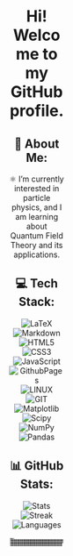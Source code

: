 

<div align="center" style="width: 100px" >

# Hi! Welcome to my GitHub profile.

## 💫 About Me:

⚛️ I’m currently interested in particle physics, and I am learning about Quantum Field Theory and its applications.<br>

## 💻 Tech Stack:
![LaTeX](https://img.shields.io/badge/latex-%23008080.svg?style=for-the-badge&logo=latex&logoColor=white) 
![Markdown](https://img.shields.io/badge/markdown-%23000000.svg?style=for-the-badge&logo=markdown&logoColor=white) 
![HTML5](https://img.shields.io/badge/html5-%23E34F26.svg?style=for-the-badge&logo=html5&logoColor=white) 
![CSS3](https://img.shields.io/badge/css3-%231572B6.svg?style=for-the-badge&logo=css3&logoColor=white) 
![JavaScript](https://img.shields.io/badge/javascript-%23323330.svg?style=for-the-badge&logo=javascript&logoColor=%23F7DF1E) 
![GithubPages](https://img.shields.io/badge/github%20pages-121013?style=for-the-badge&logo=github&logoColor=white) <br> 
![LINUX](https://img.shields.io/badge/Linux-FCC624?style=for-the-badge&logo=linux&logoColor=black) 
![GIT](https://img.shields.io/badge/Git-fc6d26?style=for-the-badge&logo=git&logoColor=white) 
![Matplotlib](https://img.shields.io/badge/Matplotlib-%23ffffff.svg?style=for-the-badge&logo=Plotly&logoColor=black) 
![Scipy](https://img.shields.io/badge/SciPy-%230C55A5.svg?style=for-the-badge&logo=scipy&logoColor=%white) 
![NumPy](https://img.shields.io/badge/numpy-%23013243.svg?style=for-the-badge&logo=numpy&logoColor=white) 
![Pandas](https://img.shields.io/badge/pandas-%23150458.svg?style=for-the-badge&logo=pandas&logoColor=white)

## 📊 GitHub Stats:
![Stats](https://github-readme-stats.vercel.app/api?username=Bruno-Gehlen&show_icons=true&theme=dark)<br/>
![Streak](https://github-readme-streak-stats.herokuapp.com/?user=Bruno-Gehlen&theme=dark&hide_border=false)<br/>
![Languages](https://github-readme-stats.vercel.app/api/top-langs/?username=Bruno-Gehlen&theme=dark&hide_border=false&include_all_commits=false&count_private=false&layout=compact)

![SnakeSVG](https://github.com/Bruno-Gehlen/Bruno-Gehlen/blob/output/github-snake-dark.svg)



</div>
